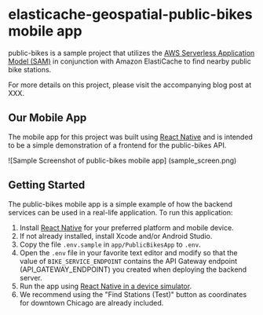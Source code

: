 # elasticache-geospatial-public-bikes mobile app

public-bikes is a sample project that utilizes the [AWS Serverless Application Model (SAM)](https://aws.amazon.com/about-aws/whats-new/2016/11/introducing-the-aws-serverless-application-model/) in conjunction with Amazon ElastiCache to find nearby public bike stations.

For more details on this project, please visit the accompanying blog post at XXX.

## Our Mobile App

The mobile app for this project was built using [React Native](https://facebook.github.io/react-native/) and is intended to be a simple demonstration of a frontend for the public-bikes API.

![Sample Screenshot of public-bikes mobile app]
(sample_screen.png)

## Getting Started

The public-bikes mobile app is a simple example of how the backend services can be used in a real-life application.  To run this application:

1. Install [React Native](https://facebook.github.io/react-native/docs/getting-started.html) for your preferred platform and mobile device.
2. If not already installed, install Xcode and/or Android Studio.
3. Copy the file `.env.sample` in `app/PublicBikesApp` to `.env`.
4. Open the `.env` file in your favorite text editor and modify so that the value of `BIKE_SERVICE_ENDPOINT` contains the API Gateway endpoint (API_GATEWAY_ENDPOINT) you created when deploying the backend server.
5. Run the app using [React Native in a device simulator](https://facebook.github.io/react-native/docs/running-on-simulator-ios.html).
6. We recommend using the "Find Stations (Test)" button as coordinates for downtown Chicago are already included.

